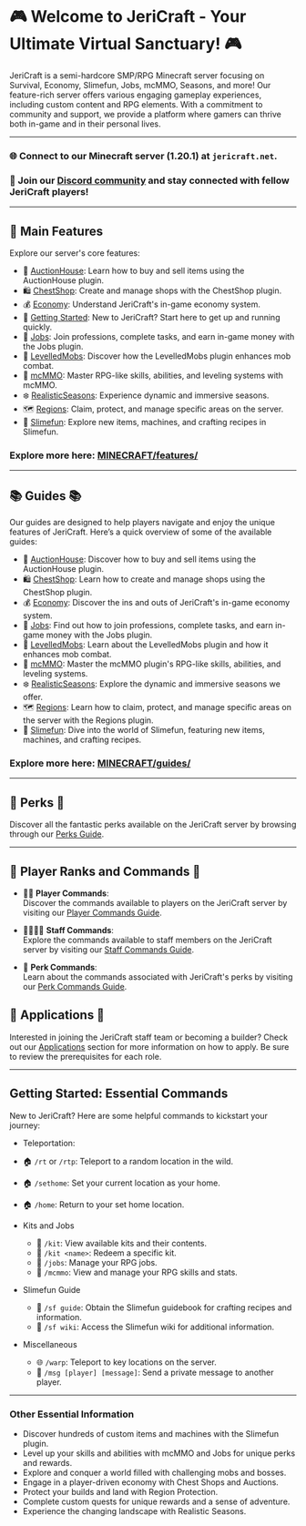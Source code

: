 # 🎮 Welcome to JeriCraft - Your Ultimate Virtual Sanctuary! 🎮

JeriCraft is a semi-hardcore SMP/RPG Minecraft server focusing on Survival, Economy, Slimefun, Jobs, mcMMO, Seasons, and
more! Our feature-rich server offers various engaging gameplay experiences, including custom content and RPG elements.
With a commitment to community and support, we provide a platform where gamers can thrive both in-game and in their
personal lives.

---

### 🌐 Connect to our Minecraft server (1.20.1) at `jericraft.net`.

### 💫 Join our [Discord community](https://discord.gg/wuVcM9AZrr) and stay connected with fellow JeriCraft players!

---

## 📝 Main Features

Explore our server's core features:

- 📢 [AuctionHouse](/MINECRAFT/guides/AuctionHouse.md): Learn how to buy and sell items using the AuctionHouse plugin.
- 🛍️ [ChestShop](/MINECRAFT/guides/ChestShop.md): Create and manage shops with the ChestShop plugin.
- 💰 [Economy](/MINECRAFT/guides/Economy.md): Understand JeriCraft's in-game economy system.
- 🌟 [Getting Started](/MINECRAFT/guides/GettingStarted.md): New to JeriCraft? Start here to get up and running quickly.
- 💼 [Jobs](/MINECRAFT/guides/Jobs.md): Join professions, complete tasks, and earn in-game money with the Jobs plugin.
- 🦾 [LevelledMobs](/MINECRAFT/guides/LevelledMobs.md): Discover how the LevelledMobs plugin enhances mob combat.
- 🔱 [mcMMO](/MINECRAFT/guides/mcMMO.md): Master RPG-like skills, abilities, and leveling systems with mcMMO.
- ❄️ [RealisticSeasons](/MINECRAFT/guides/RealisticSeasons.md): Experience dynamic and immersive seasons.
- 🗺️ [Regions](/MINECRAFT/guides/Regions.md): Claim, protect, and manage specific areas on the server.
- 🧪 [Slimefun](/MINECRAFT/guides/Slimefun.md): Explore new items, machines, and crafting recipes in Slimefun.

### Explore more here: [MINECRAFT/features/](/MINECRAFT/features)

---

## 📚 Guides 📚

Our guides are designed to help players navigate and enjoy the unique features of JeriCraft. Here’s a quick overview of
some of the available guides:

- 📢 [AuctionHouse](/MINECRAFT/guides/AuctionHouse.md): Discover how to buy and sell items using the AuctionHouse plugin.
- 🛍️ [ChestShop](/MINECRAFT/guides/ChestShop.md): Learn how to create and manage shops using the ChestShop plugin.
- 💰 [Economy](/MINECRAFT/guides/Economy.md): Discover the ins and outs of JeriCraft's in-game economy system.
- 💼 [Jobs](/MINECRAFT/guides/Jobs.md): Find out how to join professions, complete tasks, and earn in-game money with the
  Jobs plugin.
- 🦾 [LevelledMobs](/MINECRAFT/guides/LevelledMobs.md): Learn about the LevelledMobs plugin and how it enhances mob
  combat.
- 🔱 [mcMMO](/MINECRAFT/guides/mcMMO.md): Master the mcMMO plugin's RPG-like skills, abilities, and leveling systems.
- ❄️ [RealisticSeasons](/MINECRAFT/guides/RealisticSeasons.md): Explore the dynamic and immersive seasons we offer.
- 🗺️ [Regions](/MINECRAFT/guides/Regions.md): Learn how to claim, protect, and manage specific areas on the server with
  the Regions plugin.
- 🧪 [Slimefun](/MINECRAFT/guides/Slimefun.md): Dive into the world of Slimefun, featuring new items, machines, and
  crafting recipes.

### Explore more here: [MINECRAFT/guides/](/MINECRAFT/guides)

---

## 🎁 Perks 🎁

Discover all the fantastic perks available on the JeriCraft server by browsing through
our [Perks Guide](/MINECRAFT/webstore/store.md).

---

## 👥 Player Ranks and Commands 👥

- 👨‍💼 **Player Commands**:  
  Discover the commands available to players on the JeriCraft server by visiting
  our [Player Commands Guide](/MINECRAFT/commands/PLAYER-COMMANDS.md).

- 👨‍💼👨‍💼 **Staff Commands**:  
  Explore the commands available to staff members on the JeriCraft server by visiting
  our [Staff Commands Guide](/MINECRAFT/commands/STAFF-COMMANDS.md).

- 🌟 **Perk Commands**:  
  Learn about the commands associated with JeriCraft's perks by visiting
  our [Perk Commands Guide](/MINECRAFT/commands/PLAYER-COMMANDS.md).

## 📝 Applications 📝

Interested in joining the JeriCraft staff team or becoming a builder? Check out
our [Applications](https://github.com/Chalwk/JeriCraftDocs/issues/new/choose) section for more information on how to
apply. Be sure to review the prerequisites for each role.

---

## Getting Started: Essential Commands

New to JeriCraft? Here are some helpful commands to kickstart your journey:

- Teleportation:
- 🏠 `/rt` or `/rtp`: Teleport to a random location in the wild.
- 🏠 `/sethome`: Set your current location as your home.
- 🏠 `/home`: Return to your set home location.

- Kits and Jobs
    - 🎒 `/kit`: View available kits and their contents.
    - 🎒 `/kit <name>`: Redeem a specific kit.
    - 💼 `/jobs`: Manage your RPG jobs.
    - 🎯 `/mcmmo`: View and manage your RPG skills and stats.

- Slimefun Guide
    - 🧪 `/sf guide`: Obtain the Slimefun guidebook for crafting recipes and information.
    - 🧪 `/sf wiki`: Access the Slimefun wiki for additional information.

- Miscellaneous
    - 🌐 `/warp`: Teleport to key locations on the server.
    - 💬 `/msg [player] [message]`: Send a private message to another player.

---

### Other Essential Information

- Discover hundreds of custom items and machines with the Slimefun plugin.
- Level up your skills and abilities with mcMMO and Jobs for unique perks and rewards.
- Explore and conquer a world filled with challenging mobs and bosses.
- Engage in a player-driven economy with Chest Shops and Auctions.
- Protect your builds and land with Region Protection.
- Complete custom quests for unique rewards and a sense of adventure.
- Experience the changing landscape with Realistic Seasons.